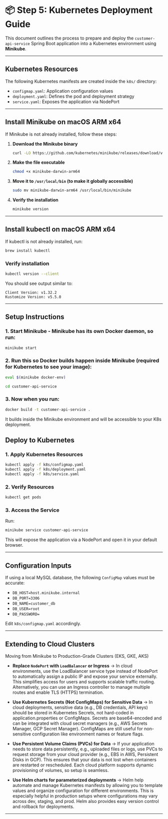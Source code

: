 # 📦 Step 5: Kubernetes Deployment Guide

This document outlines the process to prepare and deploy the `customer-api-service` Spring Boot application into a Kubernetes environment using **Minikube**.

---

## Kubernetes Resources

The following Kubernetes manifests are created inside the `k8s/` directory:

- `configmap.yaml`: Application configuration values
- `deployment.yaml`: Defines the pod and deployment strategy
- `service.yaml`: Exposes the application via NodePort

---

## Install Minikube on macOS ARM x64

If Minikube is not already installed, follow these steps:

1. **Download the Minikube binary**
   ```bash
   curl -LO https://github.com/kubernetes/minikube/releases/download/v1.36.0/minikube-darwin-arm64
   ```

2. **Make the file executable**
   ```bash
   chmod +x minikube-darwin-arm64
   ```

3. **Move it to `/usr/local/bin` (to make it globally accessible)**
   ```bash
   sudo mv minikube-darwin-arm64 /usr/local/bin/minikube
   ```

4. **Verify the installation**
   ```bash
   minikube version
   ```

---

## Install kubectl on macOS ARM x64

If kubectl is not already installed, run:

```bash
brew install kubectl
```

### Verify installation

```bash
kubectl version --client
```

You should see output similar to:

```
Client Version: v1.32.2
Kustomize Version: v5.5.0
```

---

## Setup Instructions

### 1. Start Minikube - Minikube has its own Docker daemon, so run:

```bash
minikube start
```

### 2. Run this so Docker builds happen inside Minikube (required for Kubernetes to see your image):

```bash
eval $(minikube docker-env)
```

```bash
cd customer-api-service
```

### 3. Now when you run:

```bash
docker build -t customer-api-service .
```

It builds inside the Minikube environment and will be accessible to your K8s deployment.

## Deploy to Kubernetes

### 1. Apply Kubernetes Resources

```bash
kubectl apply -f k8s/configmap.yaml
kubectl apply -f k8s/deployment.yaml
kubectl apply -f k8s/service.yaml
```

### 2. Verify Resources

```bash
kubectl get pods
```

### 3. Access the Service

Run:

```bash
minikube service customer-api-service
```

This will expose the application via a NodePort and open it in your default browser.

---

## Configuration Inputs

If using a local MySQL database, the following `ConfigMap` values must be accurate:

- `DB_HOST=host.minikube.internal`
- `DB_PORT=3306`
- `DB_NAME=customer_db`
- `DB_USER=root`
- `DB_PASSWORD=`

Edit `k8s/configmap.yaml` accordingly.

---

## Extending to Cloud Clusters

Moving from Minikube to Production-Grade Clusters (EKS, GKE, AKS)

- **Replace `NodePort` with `LoadBalancer` or Ingress** -> In cloud environments, use the LoadBalancer service type instead of NodePort to automatically assign a public IP and expose your service externally. This simplifies access for users and supports scalable traffic routing. Alternatively, you can use an Ingress controller to manage multiple routes and enable TLS (HTTPS) termination.

- **Use Kubernetes Secrets (Not ConfigMaps) for Sensitive Data** -> In cloud deployments, sensitive data (e.g., DB credentials, API keys) should be stored in Kubernetes Secrets, not hard-coded in application.properties or ConfigMaps. Secrets are base64-encoded and can be integrated with cloud secret managers (e.g., AWS Secrets Manager, GCP Secret Manager). ConfigMaps are still useful for non-sensitive configuration like environment names or feature flags.

- **Use Persistent Volume Claims (PVCs) for Data** -> If your application needs to store data persistently, e.g., uploaded files or logs, use PVCs to request storage from your cloud provider (e.g., EBS in AWS, Persistent Disks in GCP). This ensures that your data is not lost when containers are restarted or rescheduled. Each cloud platform supports dynamic provisioning of volumes, so setup is seamless.

- **Use Helm charts for parameterized deployments** -> Helm help automate and manage Kubernetes manifests by allowing you to template values and organize configuration for different environments. This is especially helpful in production setups where configurations may vary across dev, staging, and prod. Helm also provides easy version control and rollback for deployments.

---